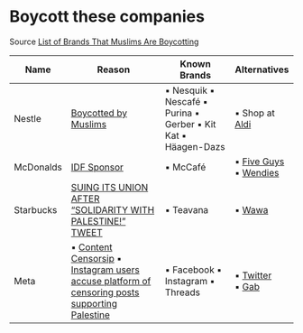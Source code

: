 # Boycott these companies

Source [List of Brands That Muslims Are Boycotting](https://theislamicinformation.com/news/list-of-brands-supporting-israel/)

| Name | Reason | Known Brands | Alternatives
|-----------------|-----------------|-----------------|-----------------|
| Nestle| [Boycotted by Muslims](https://theislamicinformation.com/news/list-of-brands-supporting-israel/) | ▪ Nesquik ▪ Nescafé ▪ Purina ▪ Gerber ▪ Kit Kat ▪ Häagen-Dazs | ▪ Shop at [Aldi](https://www.aldi.com/)|
| McDonalds | [IDF Sponsor](https://www.freemalaysiatoday.com/category/business/2023/10/18/free-meals-for-israeli-soldiers-divide-mcdonalds-franchises/) | ▪ McCafé  | ▪ [Five Guys](https://www.fiveguys.com/)<br> ▪ [Wendies](https://www.wendys.com/) |
| Starbucks | [SUING ITS UNION AFTER “SOLIDARITY WITH PALESTINE!” TWEET](https://theintercept.com/2023/10/17/starbucks-suing-union-israel-palestine/) | ▪ Teavana | ▪ [Wawa](https://www.wawa.com/) |
|Meta| ▪ [Content Censorsip](https://www.msn.com/en-us/money/news/meta-eradicates-795000-content-pieces-related-to-israel-hamas-war-sees-sevenfold-increase-in-removal-rates/ar-AA1idoxe) ▪ [Instagram users accuse platform of censoring posts supporting Palestine](https://www.theguardian.com/technology/2023/oct/18/instagram-palestine-posts-censorship-accusations?ref=upstract.com)| ▪ Facebook ▪ Instagram ▪ Threads |▪ [Twitter](https://www.twitter.com)<br> ▪ [Gab](https://www.gab.com)|
